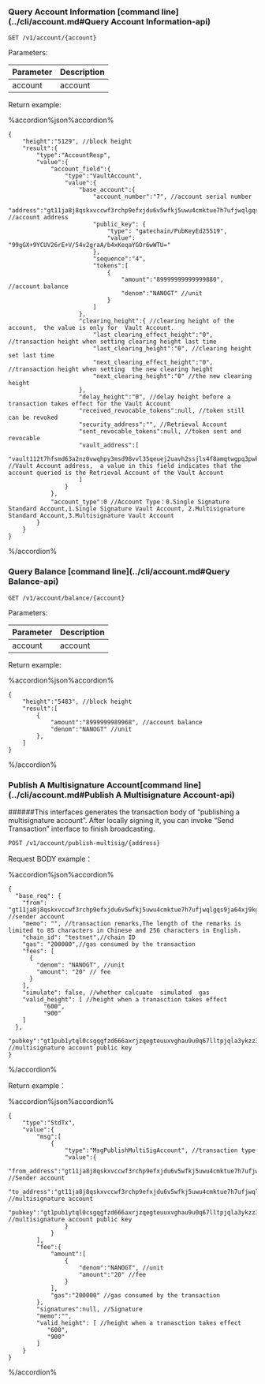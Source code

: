
### Query Account Information  [command line](../cli/account.md#Query Account Information-api)
  
```
GET /v1/account/{account}
```
Parameters:

| Parameter |Description|
| :---- | :---- |
| account | account |

Return example:

%accordion%json%accordion%
```
{
    "height":"5129", //block height
    "result":{
        "type":"AccountResp",
        "value":{
            "account_field":{
                "type":"VaultAccount",
                "value":{
                    "base_account":{
                        "account_number":"7", //account serial number
                        "address":"gt11ja8j8qskxvccwf3rchp9efxjdu6v5wfkj5uwu4cmktue7h7ufjwqlgqs9ja64xj9kgd5zj", //account address
                        "public_key": {
                            "type": "gatechain/PubKeyEd25519",
                            "value": "99gGX+9YCUV26rE+V/54v2graA/b4xKeqaYGOr6wWTU="
                        },                        
                        "sequence":"4",
                        "tokens":[
                            {
                                "amount":"89999999999999880", //account balance
                                "denom":"NANOGT" //unit
                            }
                        ]
                    },
                    "clearing_height":{ //clearing height of the account,  the value is only for  Vault Account. 
                        "last_clearing_effect_height":"0", //transaction height when setting clearing height last time
                        "last_clearing_height":"0", //clearing height set last time
                        "next_clearing_effect_height":"0", //transaction height when setting  the new clearing height 
                        "next_clearing_height":"0" //the new clearing height
                    },
                    "delay_height":"0", //delay height before a transaction takes effect for the Vault Account
                    "received_revocable_tokens":null, //token still can be revoked 
                    "security_address":"", //Retrieval Account
                    "sent_revocable_tokens":null, //token sent and revocable
                    "vault_address":[
                        "vault112t7hfsmd63a2nz0vwqhpy3msd98vvl35qeuej2uavh2ssjls4f8amqtwgpq3pwksgdqfe6" //Vault Account address,  a value in this field indicates that the  account queried is the Retrieval Account of the Vault Account 
                    ]
                }
            },
            "account_type":0 //Account Type：0.Single Signature Standard Account,1.Single Signature Vault Account, 2.Multisignature Standard Account,3.Multisignature Vault Account
        } 
    }
}
```
%/accordion%


### Query Balance [command line](../cli/account.md#Query Balance-api)
```
GET /v1/account/balance/{account}
```
Parameters:

| Parameter |Description|
| :----| :---- |
| account | account |

Return example:

%accordion%json%accordion%

```
{
    "height":"5483", //block height
    "result":[
        {
            "amount":"8999999989968", //account balance
            "denom":"NANOGT" //unit
        },
    ]
}
```
%/accordion%


### Publish A Multisignature  Account[command line](../cli/account.md#Publish A Multisignature  Account-api)

######This interfaces generates  the transaction body of “publishing a multisignature  account”. After locally  signing it, you can invoke “Send Transaction” interface to finish broadcasting. 
```
POST /v1/account/publish-multisig/{address}
```
Request BODY example：

%accordion%json%accordion%

```
{
  "base_req": {
    "from": "gt11ja8j8qskxvccwf3rchp9efxjdu6v5wfkj5uwu4cmktue7h7ufjwqlgqs9ja64xj9kgd5zj", //sender account
    "memo": "", //transaction remarks,The length of the remarks is limited to 85 characters in Chinese and 256 characters in English.
    "chain_id": "testnet",//chain ID
    "gas": "200000",//gas consumed by the transaction
    "fees": [
      {
        "denom": "NANOGT", //unit
        "amount": "20" // fee
      }
    ],
    "simulate": false, //whether calcuate  simulated  gas 
    "valid_height": [ //height when a tranasction takes effect
          "600",
          "900"
    ] 
  },
  "pubkey":"gt1pub1ytql0csgqgfzd666axrjzqegteuuxvghau9u0q67lltpjqla3ykzz3t8efmh6sqhyt4uhnh3q5fzd666axrjzqkhwmygytf0grzudhv69h9ttcy4xhze0v4mtf4jza6mrp0j3lq68qfzd666axrjzqn6wmq0uuyvxr8tywehal0zyzhpy5tv4h5tpryvc449jmznnzdruqy68ks2" //multisignature account public key
}
```
%/accordion%

Return example：

%accordion%json%accordion%

```
{
    "type":"StdTx",
    "value":{
        "msg":[
            {
                "type":"MsgPublishMultiSigAccount", //transaction type
                "value":{
                    "from_address":"gt11ja8j8qskxvccwf3rchp9efxjdu6v5wfkj5uwu4cmktue7h7ufjwqlgqs9ja64xj9kgd5zj", //Sender account
                    "to_address":"gt11ja8j8qskxvccwf3rchp9efxjdu6v5wfkj5uwu4cmktue7h7ufjwqlgqs9ja64xj9kgd5zj", //multisignature account 
						"pubkey":"gt1pub1ytql0csgqgfzd666axrjzqegteuuxvghau9u0q67lltpjqla3ykzz3t8efmh6sqhyt4uhnh3q5fzd666axrjzqkhwmygytf0grzudhv69h9ttcy4xhze0v4mtf4jza6mrp0j3lq68qfzd666axrjzqn6wmq0uuyvxr8tywehal0zyzhpy5tv4h5tpryvc449jmznnzdruqy68ks2" //multisignature account public key
                }
            }
        ],
        "fee":{
            "amount":[
                {
                    "denom":"NANOGT", //unit
                    "amount":"20" //fee
                }
            ],
            "gas":"200000" //gas consumed by the transaction
        },
        "signatures":null, //Signature
        "memo":"",
        "valid_height": [ //height when a tranasction takes effect
           "600",
           "900"
        ] 
    }
}
```
%/accordion%


